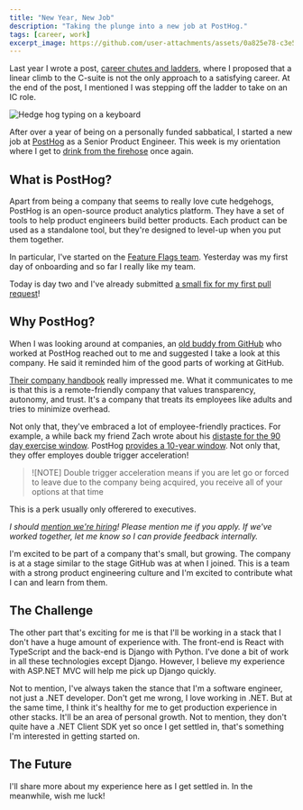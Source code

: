 ```yaml
---
title: "New Year, New Job"
description: "Taking the plunge into a new job at PostHog."
tags: [career, work]
excerpt_image: https://github.com/user-attachments/assets/0a825e78-c3e5-4aa4-ac1f-13ba597da4a5
---
```


Last year I wrote a post, [career chutes and ladders](/archive/2024/12/10/chutes-and-ladder), where I proposed that a linear climb to the C-suite is not the only approach to a satisfying career. At the end of the post, I mentioned I was stepping off the ladder to take on an IC role.

![Hedge hog typing on a keyboard](https://github.com/user-attachments/assets/0a825e78-c3e5-4aa4-ac1f-13ba597da4a5)

After over a year of being on a personally funded sabbatical, I started a new job at [PostHog](https://posthog.com) as a Senior Product Engineer. This week is my orientation where I get to [drink from the firehose](https://haacked.com/archive/2007/10/26/drinking-from-the-firehose.aspx/) once again.

## What is PostHog?

Apart from being a company that seems to really love cute hedgehogs, PostHog is an open-source product analytics platform. They have a set of tools to help product engineers build better products. Each product can be used as a standalone tool, but they're designed to level-up when you put them together.

In particular, I've started on the [Feature Flags team](https://posthog.com/feature-flags). Yesterday was my first day of onboarding and so far I really like my team.

Today is day two and I've already submitted [a small fix for my first pull request](https://github.com/PostHog/posthog/pull/27340)!

## Why PostHog?

When I was looking around at companies, an [old buddy from GitHub](https://github.com/phanatic) who worked at PostHog reached out to me and suggested I take a look at this company. He said it reminded him of the good parts of working at GitHub.

[Their company handbook](https://posthog.com/handbook) really impressed me. What it communicates to me is that this is a remote-friendly company that values transparency, autonomy, and trust. It's a company that treats its employees like adults and tries to minimize overhead.

Not only that, they've embraced a lot of employee-friendly practices. For example, a while back my friend Zach wrote about his [distaste for the 90 day exercise window](https://zachholman.com/posts/fuck-your-90-day-exercise-window/). PostHog [provides a 10-year window](https://posthog.com/handbook/people/compensation). Not only that, they offer employes double trigger acceleration!

> ![NOTE]
> Double trigger acceleration means if you are let go or forced to leave due to the company being acquired, you receive all of your options at that time

This is a perk usually only offerered to executives.

*I should [mention we're hiring](https://posthog.com/careers)! Please mention me if you apply. If we've worked together, let me know so I can provide feedback internally.*

I'm excited to be part of a company that's small, but growing. The company is at a stage similar to the stage GitHub was at when I joined. This is a team with a strong product engineering culture and I'm excited to contribute what I can and learn from them.

## The Challenge

The other part that's exciting for me is that I'll be working in a stack that I don't have a huge amount of experience with. The front-end is React with TypeScript and the back-end is Django with Python. I've done a bit of work in all these technologies except Django. However, I believe my experience with ASP.NET MVC will help me pick up Django quickly.

Not to mention, I've always taken the stance that I'm a software engineer, not just a .NET developer. Don't get me wrong, I love working in .NET. But at the same time, I think it's healthy for me to get production experience in other stacks. It'll be an area of personal growth. Not to mention, they don't quite have a .NET Client SDK yet so once I get settled in, that's something I'm interested in getting started on.

## The Future

I'll share more about my experience here as I get settled in. In the meanwhile, wish me luck!
